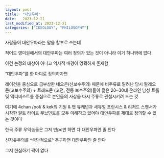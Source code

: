 ```yaml
---
layout: post
title:  "대안우파"
date:   2023-12-21
last_modified_at: 2023-12-21
categories: ["IDEOLOGY", "PHILOSOPHY"]
---
```


사람들이 대안우파라는 말을 함부로 쓰는데

적어도 영미권에서의 대안우파는 여러 정의가 있는 것이 아니라 이거 하나밖에 없다

이건 논쟁의 대상이 아니고 역사적 배경이 명확하게 존재함

“대안우파”를 한 마디로 정의하자면

레이건을 중심으로 급부상한 네오콘(신보수주의) 때문에 비주류로 밀려난 당시 팔레오콘(고보수주의) + 트래드콘 (고전, 전통 보수주의)들이 젊은 20~30대 온라인 남성 트롤 및 액티비스트를 중심으로 본인들의 사상을 다시 주류로 관철시키려 드는 것 

여기에 4chan /pol/ & kek의 기원 & 팻 뷰캐넌과 새뮤얼 프란시스 & 리처드 스펜서가 시작한 알트 라이트 무브먼트를 모두 이해하고 있어야 대안우파를 제대로 정의할 수 있는 것이다

한국 주류 우익놈들은 그저 반pc만 하면 다 대안우파인 줄 안다

신자유주의를 ^극단적으로^ 추구하면 대안우파인 줄 안다

그저 한심하기 짝이 없다
